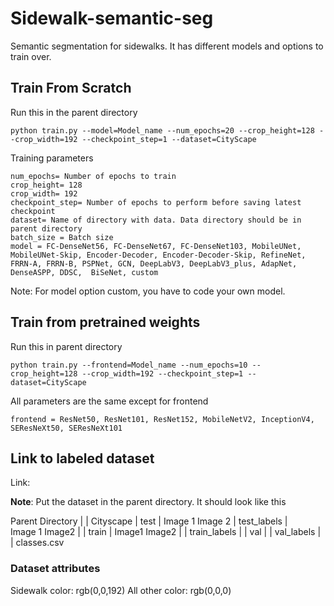 # Sidewalk-semantic-seg
Semantic segmentation for sidewalks. It has different models and options to train over. 

## Train From Scratch
Run this in the parent directory

```
python train.py --model=Model_name --num_epochs=20 --crop_height=128 --crop_width=192 --checkpoint_step=1 --dataset=CityScape
```
Training parameters
``` 
num_epochs= Number of epochs to train
crop_height= 128
crop_width= 192
checkpoint_step= Number of epochs to perform before saving latest checkpoint
dataset= Name of directory with data. Data directory should be in parent directory
batch_size = Batch size
model = FC-DenseNet56, FC-DenseNet67, FC-DenseNet103, MobileUNet, MobileUNet-Skip, Encoder-Decoder, Encoder-Decoder-Skip, RefineNet, FRRN-A, FRRN-B, PSPNet, GCN, DeepLabV3, DeepLabV3_plus, AdapNet, DenseASPP, DDSC,  BiSeNet, custom
```
Note: For model option custom, you have to code your own model. 

## Train from pretrained weights 

Run this in parent directory

```
python train.py --frontend=Model_name --num_epochs=10 --crop_height=128 --crop_width=192 --checkpoint_step=1 --dataset=CityScape
```

All parameters are the same except for frontend

```
frontend = ResNet50, ResNet101, ResNet152, MobileNetV2, InceptionV4, SEResNeXt50, SEResNeXt101
```

## Link to labeled dataset

Link: 

**Note**: Put the dataset in the parent directory. It should look like this 

Parent Directory
  |
  |
  Cityscape
      |
      test
          |
          Image 1
          Image 2
      |
      test_labels
          |  
          Image 1
          Image2
      |
      |
      train
        |
        Image1 Image2
      |
      |
      train_labels
      |
      |
      val
      |
      |
      val_labels
      |
      |
      classes.csv
      
      

### Dataset attributes

Sidewalk color: rgb(0,0,192)
All other color: rgb(0,0,0)








